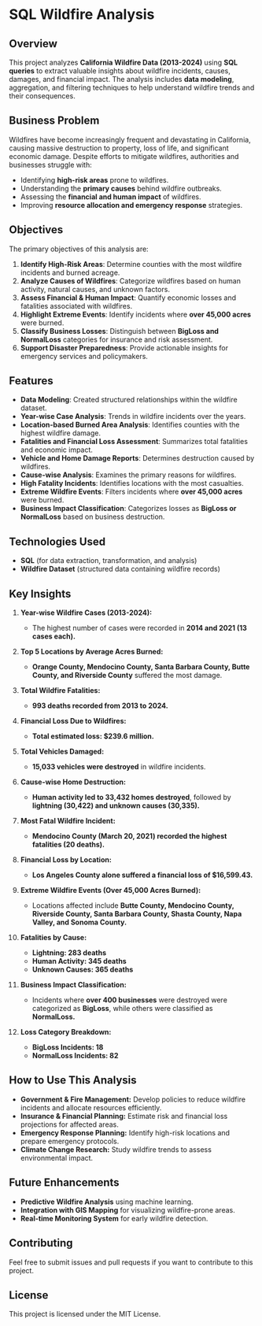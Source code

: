 # SQL Wildfire Analysis

## Overview
This project analyzes **California Wildfire Data (2013-2024)** using **SQL queries** to extract valuable insights about wildfire incidents, causes, damages, and financial impact. The analysis includes **data modeling**, aggregation, and filtering techniques to help understand wildfire trends and their consequences.

## Business Problem
Wildfires have become increasingly frequent and devastating in California, causing massive destruction to property, loss of life, and significant economic damage. Despite efforts to mitigate wildfires, authorities and businesses struggle with:
- Identifying **high-risk areas** prone to wildfires.
- Understanding the **primary causes** behind wildfire outbreaks.
- Assessing the **financial and human impact** of wildfires.
- Improving **resource allocation and emergency response** strategies.

## Objectives
The primary objectives of this analysis are:
1. **Identify High-Risk Areas**: Determine counties with the most wildfire incidents and burned acreage.
2. **Analyze Causes of Wildfires**: Categorize wildfires based on human activity, natural causes, and unknown factors.
3. **Assess Financial & Human Impact**: Quantify economic losses and fatalities associated with wildfires.
4. **Highlight Extreme Events**: Identify incidents where **over 45,000 acres** were burned.
5. **Classify Business Losses**: Distinguish between **BigLoss and NormalLoss** categories for insurance and risk assessment.
6. **Support Disaster Preparedness**: Provide actionable insights for emergency services and policymakers.

## Features
- **Data Modeling**: Created structured relationships within the wildfire dataset.
- **Year-wise Case Analysis**: Trends in wildfire incidents over the years.
- **Location-based Burned Area Analysis**: Identifies counties with the highest wildfire damage.
- **Fatalities and Financial Loss Assessment**: Summarizes total fatalities and economic impact.
- **Vehicle and Home Damage Reports**: Determines destruction caused by wildfires.
- **Cause-wise Analysis**: Examines the primary reasons for wildfires.
- **High Fatality Incidents**: Identifies locations with the most casualties.
- **Extreme Wildfire Events**: Filters incidents where **over 45,000 acres** were burned.
- **Business Impact Classification**: Categorizes losses as **BigLoss or NormalLoss** based on business destruction.

## Technologies Used
- **SQL** (for data extraction, transformation, and analysis)
- **Wildfire Dataset** (structured data containing wildfire records)

## Key Insights
1. **Year-wise Wildfire Cases (2013-2024):**
   - The highest number of cases were recorded in **2014 and 2021 (13 cases each).**

2. **Top 5 Locations by Average Acres Burned:**
   - **Orange County, Mendocino County, Santa Barbara County, Butte County, and Riverside County** suffered the most damage.

3. **Total Wildfire Fatalities:**
   - **993 deaths recorded from 2013 to 2024.**

4. **Financial Loss Due to Wildfires:**
   - **Total estimated loss: $239.6 million.**

5. **Total Vehicles Damaged:**
   - **15,033 vehicles were destroyed** in wildfire incidents.

6. **Cause-wise Home Destruction:**
   - **Human activity led to 33,432 homes destroyed**, followed by **lightning (30,422) and unknown causes (30,335).**

7. **Most Fatal Wildfire Incident:**
   - **Mendocino County (March 20, 2021) recorded the highest fatalities (20 deaths).**

8. **Financial Loss by Location:**
   - **Los Angeles County alone suffered a financial loss of $16,599.43.**

9. **Extreme Wildfire Events (Over 45,000 Acres Burned):**
   - Locations affected include **Butte County, Mendocino County, Riverside County, Santa Barbara County, Shasta County, Napa Valley, and Sonoma County.**

10. **Fatalities by Cause:**
    - **Lightning: 283 deaths**
    - **Human Activity: 345 deaths**
    - **Unknown Causes: 365 deaths**

11. **Business Impact Classification:**
    - Incidents where **over 400 businesses** were destroyed were categorized as **BigLoss**, while others were classified as **NormalLoss.**

12. **Loss Category Breakdown:**
    - **BigLoss Incidents: 18**
    - **NormalLoss Incidents: 82**

## How to Use This Analysis
- **Government & Fire Management:** Develop policies to reduce wildfire incidents and allocate resources efficiently.
- **Insurance & Financial Planning:** Estimate risk and financial loss projections for affected areas.
- **Emergency Response Planning:** Identify high-risk locations and prepare emergency protocols.
- **Climate Change Research:** Study wildfire trends to assess environmental impact.

## Future Enhancements
- **Predictive Wildfire Analysis** using machine learning.
- **Integration with GIS Mapping** for visualizing wildfire-prone areas.
- **Real-time Monitoring System** for early wildfire detection.

## Contributing
Feel free to submit issues and pull requests if you want to contribute to this project.

## License
This project is licensed under the MIT License.
